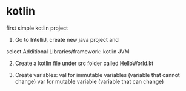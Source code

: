 # kotlin
first simple kotlin project 


1. Go to IntelliJ, create new java project and 
   
select Additional Libraries/framework: kotlin JVM

2. Create a kotlin file under src folder called HelloWorld.kt 

3. Create variables:
val for immutable variables (variable that cannot change)
var for mutable variable  (variable that can change) 
